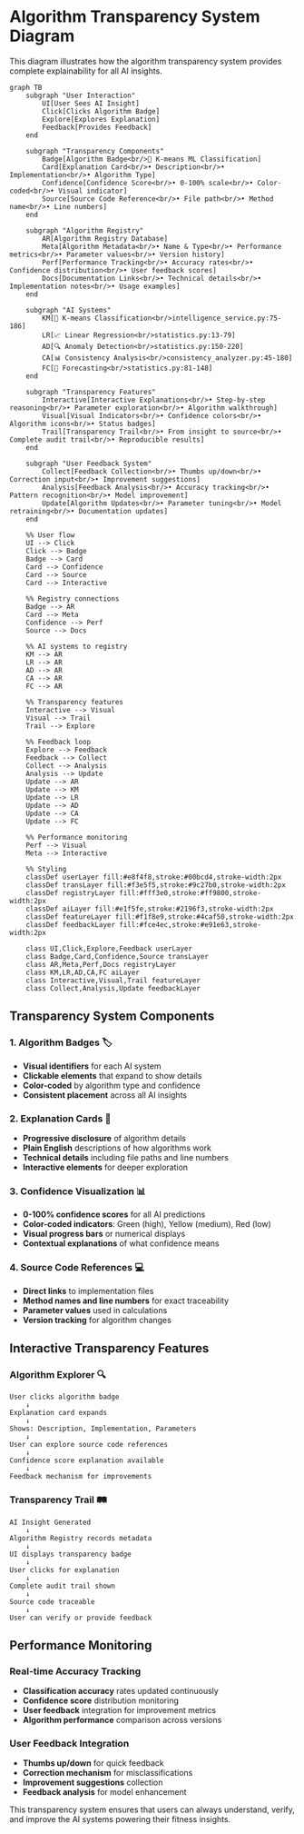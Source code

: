 # Algorithm Transparency System Diagram

This diagram illustrates how the algorithm transparency system provides complete explainability for all AI insights.

```mermaid
graph TB
    subgraph "User Interaction"
        UI[User Sees AI Insight]
        Click[Clicks Algorithm Badge]
        Explore[Explores Explanation]
        Feedback[Provides Feedback]
    end
    
    subgraph "Transparency Components"
        Badge[Algorithm Badge<br/>🤖 K-means ML Classification]
        Card[Explanation Card<br/>• Description<br/>• Implementation<br/>• Algorithm Type]
        Confidence[Confidence Score<br/>• 0-100% scale<br/>• Color-coded<br/>• Visual indicator]
        Source[Source Code Reference<br/>• File path<br/>• Method name<br/>• Line numbers]
    end
    
    subgraph "Algorithm Registry"
        AR[Algorithm Registry Database]
        Meta[Algorithm Metadata<br/>• Name & Type<br/>• Performance metrics<br/>• Parameter values<br/>• Version history]
        Perf[Performance Tracking<br/>• Accuracy rates<br/>• Confidence distribution<br/>• User feedback scores]
        Docs[Documentation Links<br/>• Technical details<br/>• Implementation notes<br/>• Usage examples]
    end
    
    subgraph "AI Systems"
        KM[🤖 K-means Classification<br/>intelligence_service.py:75-186]
        LR[📈 Linear Regression<br/>statistics.py:13-79] 
        AD[🔍 Anomaly Detection<br/>statistics.py:150-220]
        CA[📊 Consistency Analysis<br/>consistency_analyzer.py:45-180]
        FC[🔮 Forecasting<br/>statistics.py:81-148]
    end
    
    subgraph "Transparency Features"
        Interactive[Interactive Explanations<br/>• Step-by-step reasoning<br/>• Parameter exploration<br/>• Algorithm walkthrough]
        Visual[Visual Indicators<br/>• Confidence colors<br/>• Algorithm icons<br/>• Status badges]
        Trail[Transparency Trail<br/>• From insight to source<br/>• Complete audit trail<br/>• Reproducible results]
    end
    
    subgraph "User Feedback System"
        Collect[Feedback Collection<br/>• Thumbs up/down<br/>• Correction input<br/>• Improvement suggestions]
        Analysis[Feedback Analysis<br/>• Accuracy tracking<br/>• Pattern recognition<br/>• Model improvement]
        Update[Algorithm Updates<br/>• Parameter tuning<br/>• Model retraining<br/>• Documentation updates]
    end
    
    %% User flow
    UI --> Click
    Click --> Badge
    Badge --> Card
    Card --> Confidence
    Card --> Source
    Card --> Interactive
    
    %% Registry connections
    Badge --> AR
    Card --> Meta
    Confidence --> Perf
    Source --> Docs
    
    %% AI systems to registry
    KM --> AR
    LR --> AR
    AD --> AR
    CA --> AR
    FC --> AR
    
    %% Transparency features
    Interactive --> Visual
    Visual --> Trail
    Trail --> Explore
    
    %% Feedback loop
    Explore --> Feedback
    Feedback --> Collect
    Collect --> Analysis
    Analysis --> Update
    Update --> AR
    Update --> KM
    Update --> LR
    Update --> AD
    Update --> CA
    Update --> FC
    
    %% Performance monitoring
    Perf --> Visual
    Meta --> Interactive
    
    %% Styling
    classDef userLayer fill:#e8f4f8,stroke:#00bcd4,stroke-width:2px
    classDef transLayer fill:#f3e5f5,stroke:#9c27b0,stroke-width:2px
    classDef registryLayer fill:#fff3e0,stroke:#ff9800,stroke-width:2px
    classDef aiLayer fill:#e1f5fe,stroke:#2196f3,stroke-width:2px
    classDef featureLayer fill:#f1f8e9,stroke:#4caf50,stroke-width:2px
    classDef feedbackLayer fill:#fce4ec,stroke:#e91e63,stroke-width:2px
    
    class UI,Click,Explore,Feedback userLayer
    class Badge,Card,Confidence,Source transLayer
    class AR,Meta,Perf,Docs registryLayer
    class KM,LR,AD,CA,FC aiLayer
    class Interactive,Visual,Trail featureLayer
    class Collect,Analysis,Update feedbackLayer
```

## Transparency System Components

### **1. Algorithm Badges** 🏷️
- **Visual identifiers** for each AI system
- **Clickable elements** that expand to show details
- **Color-coded** by algorithm type and confidence
- **Consistent placement** across all AI insights

### **2. Explanation Cards** 📖
- **Progressive disclosure** of algorithm details
- **Plain English** descriptions of how algorithms work
- **Technical details** including file paths and line numbers
- **Interactive elements** for deeper exploration

### **3. Confidence Visualization** 📊
- **0-100% confidence scores** for all AI predictions
- **Color-coded indicators**: Green (high), Yellow (medium), Red (low)
- **Visual progress bars** or numerical displays
- **Contextual explanations** of what confidence means

### **4. Source Code References** 💻
- **Direct links** to implementation files
- **Method names and line numbers** for exact traceability
- **Parameter values** used in calculations
- **Version tracking** for algorithm changes

## Interactive Transparency Features

### **Algorithm Explorer** 🔍
```
User clicks algorithm badge
    ↓
Explanation card expands
    ↓
Shows: Description, Implementation, Parameters
    ↓
User can explore source code references
    ↓
Confidence score explanation available
    ↓
Feedback mechanism for improvements
```

### **Transparency Trail** 🛤️
```
AI Insight Generated
    ↓
Algorithm Registry records metadata
    ↓
UI displays transparency badge
    ↓
User clicks for explanation
    ↓
Complete audit trail shown
    ↓
Source code traceable
    ↓
User can verify or provide feedback
```

## Performance Monitoring

### **Real-time Accuracy Tracking**
- **Classification accuracy** rates updated continuously
- **Confidence score** distribution monitoring
- **User feedback** integration for improvement metrics
- **Algorithm performance** comparison across versions

### **User Feedback Integration**
- **Thumbs up/down** for quick feedback
- **Correction mechanism** for misclassifications  
- **Improvement suggestions** collection
- **Feedback analysis** for model enhancement

This transparency system ensures that users can always understand, verify, and improve the AI systems powering their fitness insights.